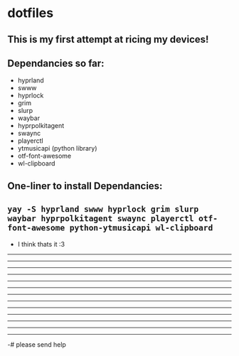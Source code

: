 # dotfiles
This is my first attempt at ricing my devices! 
---
## Dependancies so far:
- hyprland
- swww
- hyprlock
- grim
- slurp
- waybar
- hyprpolkitagent
- swaync
- playerctl
- ytmusicapi (python library)
- otf-font-awesome
- wl-clipboard
## One-liner to install Dependancies:
`yay -S hyprland swww hyprlock grim slurp waybar hyprpolkitagent swaync playerctl otf-font-awesome python-ytmusicapi wl-clipboard`
---
- I think thats it :3
---
---
---
---
---
---
---
---
---
---
---
---
---
-# please send help
